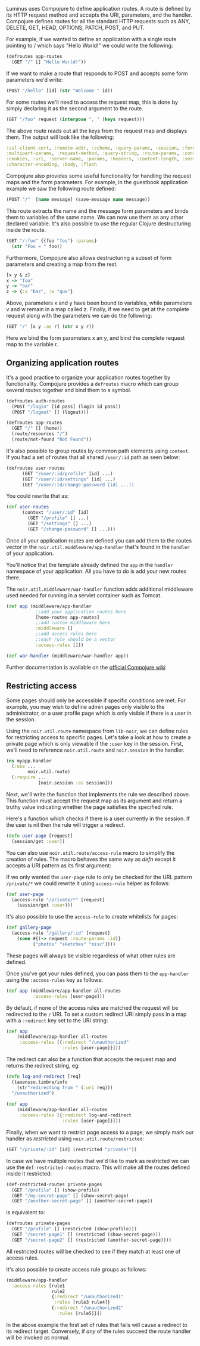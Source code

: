 Luminus uses Compojure to define application routes.
A route is defined by its HTTP request method and accepts the URI, parameters, and the handler.
Compojure defines routes for all the standard HTTP requests such as
ANY, DELETE, GET, HEAD, OPTIONS, PATCH, POST, and PUT.

For example, if we wanted to define an application with a single route pointing to / which
says "Hello World!" we could write the following:

```clojure
(defroutes app-routes
  (GET "/" [] "Hello World!"))
```

If we want to make a route that responds to POST and accepts some form parameters we'd write:

```clojure
(POST "/hello" [id] (str "Welcome " id))
```

For some routes we'll need to access the request map, this is done by simply declaring it as the 
second argument to the route.

```clojure
(GET "/foo" request (interpose ", " (keys request)))
```

The above route reads out all the keys from the request map and displays them. 
The output will look like the following:

```clojure
:ssl-client-cert, :remote-addr, :scheme, :query-params, :session, :form-params,
:multipart-params, :request-method, :query-string, :route-params, :content-type,
:cookies, :uri, :server-name, :params, :headers, :content-length, :server-port,
:character-encoding, :body, :flash
```

Compojure also provides some useful functionality for handling the request maps and the form parameters.
For example, in the guestbook application example we saw the following route defined:

```clojure
(POST "/"  [name message] (save-message name message))
```

This route extracts the name and the message form parameters and binds them to variables of the same name.
We can now use them as any other declared variable. It's also possible to use the regular Clojure destructuring
inside the route.

```clojure
(GET "/:foo" {{foo "foo"} :params}
  (str "Foo = " foo))
```

Furthermore, Compojure also allows destructuring a subset of form parameters and creating a map from the rest.

```clojure
[x y & z]
x -> "foo"
y -> "bar"
z -> {:v "baz", :w "qux"}
```

Above, parameters x and y have been bound to variables, while parameters v and w remain in a map called z.
Finally, if we need to get at the complete request along with the parameters we can do the following:

```clojure
(GET "/" [x y :as r] (str x y r))
```

Here we bind the form parameters x an y, and bind the complete request map to the variable r.

## Organizing application routes

It's a good practice to organize your application routes together by functionality. Compojure provides
a `defroutes` macro which can group several routes together and bind them to a symbol.

```clojure
(defroutes auth-routes
  (POST "/login" [id pass] (login id pass))
  (POST "/logout" [] (logout)))

(defroutes app-routes
  (GET "/" [] (home))
  (route/resources "/")
  (route/not-found "Not Found"))
```

It's also possible to group routes by common path elements using `context`. If you had
a set of routes that all shared `/user/:id` path as seen below:

```clojure
(defroutes user-routes
      (GET "/user/:id/profile" [id] ...)
      (GET "/user/:id/settings" [id] ...)
      (GET "/user/:id/change-password [id] ...))
```

You could rewrite that as:

```clojure
(def user-routes
      (context "/user/:id" [id]
        (GET "/profile" [] ...)
        (GET "/settings" [] ...)
        (GET "/change-password" [] ...)))
```


Once all your application routes are defined you can add them to the routes vector in the 
`noir.util.middleware/app-handler` that's found in the `handler` of your application.

You'll notice that the template already defined the `app` in the `handler` namespace of your
application. All you have to do is add your new routes there.

The `noir.util.middleware/war-handler` function adds additional middleware used needed for 
running in a servlet container such as Tomcat.

```clojure
(def app (middleware/app-handler
           ;;add your application routes here
           [home-routes app-routes]
           ;;add custom middleware here
           :middleware []
           ;;add access rules here
           ;;each rule should be a vector
           :access-rules []))

(def war-handler (middleware/war-handler app))
```

Further documentation is available on the [official Compojure wiki](https://github.com/weavejester/compojure/wiki)

## Restricting access

Some pages should only be accessible if specific conditions are met. For example,
you may wish to define admin pages only visible to the administrator, or a user profile
page which is only visible if there is a user in the session.

Using the `noir.util.route` namespace from `lib-noir`, we can define rules for restricting 
access to specific pages. Let's take a look at how to create a private page which is only 
viewable if the `:user` key in the session. First, we'll need  to reference `noir.util.route`
and `noir.session` in the handler.

```clojure
(ns myapp.handler
  (:use ... 
        noir.util.route)
  (:require ...             
            [noir.session :as session]))
```

Next, we'll write the function that implements the rule we described above. This function 
must accept the request map as its argument and return a truthy value indicating whether 
the page satisfies the specified rule.

Here's a function which checks if there is a user currently in the session. If the user is
nil then the rule will trigger a redirect.

```clojure
(defn user-page [request]
  (session/get :user))
```

You can also use `noir.util.route/access-rule` macro to simplify the creation of rules. The
macro behaves the same way as *defn* except it accepts a URI pattern as its first argument:

If we only wanted the `user-page` rule to only be checked for the URL pattern
`/private/*` we could rewrite it using `access-rule` helper as follows:

```clojure
(def user-page
  (access-rule "/private/*" [request]
    (session/get :user)))
```

It's also possible to use the `access-rule` to create whitelists for pages:

```clojure
(def gallery-page
  (access-rule "/gallery/:id" [request]
    (some #{(-> request :route-params :id)} 
          ["photos" "sketches" "misc"])))
```
These pages will always be visible regardless of what other rules are defined.


Once you've got your rules defined, you can pass them to the `app-handler` using the 
`:access-rules` key as follows:

```clojure
(def app (middleware/app-handler all-routes
          :access-rules [user-page]))
```

By default, if none of the access rules are matched the request will be redirected to the `/` URI.
To set a custom redirect URI simply pass in a map with a `:redirect` key set to the URI string:

```clojure
(def app   
    (middleware/app-handler all-routes
     :access-rules [{:redirect "/unauthorized"
                     :rules [user-page]}]))
```

The redirect can also be a function that accepts the request map and returns the redirect string, eg:


```clojure
(defn log-and-redirect [req]
  (taoensso.timbre/info
    (str"redirecting from " (:uri req)))
  "/unauthorized")
  
(def app   
    (middleware/app-handler all-routes
     :access-rules [{:redirect log-and-redirect                                 
                     :rules [user-page]}]))
```

Finally, when we want to restrict page access to a page, we simply mark 
our handler as *restricted* using `noir.util.route/restricted`:

```clojure
(GET "/private/:id" [id] (restricted "private!"))
```

In case we have multiple routes that we'd like to mark as restricted we can use the 
`def-restricted-routes` macro. This will make all the routes defined inside it restricted:

```clojure
(def-restricted-routes private-pages
  (GET "/profile" [] (show-profile)
  (GET "/my-secret-page" [] (show-secret-page)
  (GET "/another-secret-page" [] (another-secret-page))
```

is equivalent to:

```clojure
(defroutes private-pages
  (GET "/profile" [] (restricted (show-profile)))
  (GET "/secret-page1" [] (restricted (show-secret-page)))
  (GET "/secret-page2" [] (restricted (another-secret-page))))
```

All restricted routes will be checked to see if they match at least one of access rules.

It's also possible to create access rule groups as follows:

```clojure
(middleware/app-handler
  :access-rules [rule1 
                 rule2
                 {:redirect "/unauthorized1"
                  :rules [rule3 rule4]}
                 {:redirect "/unauthorized2"
                   :rules [rule5]}])
```

In the above example the first set of rules that fails will cause a redirect to its redirect target.
Conversely, if *any* of the rules succeed the route handler will be invoked as normal.

